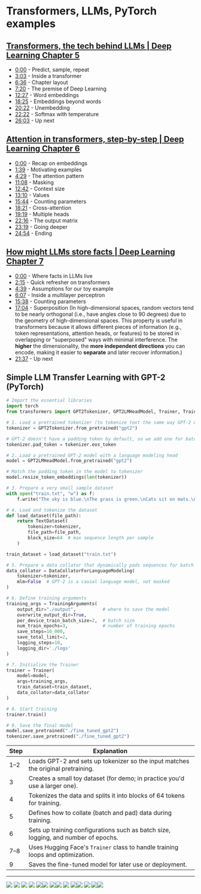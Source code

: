 # Transformers, LLMs, PyTorch examples

## [Transformers, the tech behind LLMs | Deep Learning Chapter 5](https://www.youtube.com/watch?v=wjZofJX0v4M&t=442s&ab_channel=3Blue1Brown)
- [0:00](https://www.youtube.com/watch?v=wjZofJX0v4M) - Predict, sample, repeat
- [3:03](https://www.youtube.com/watch?v=wjZofJX0v4M&t=183s) - Inside a transformer
- [6:36](https://www.youtube.com/watch?v=wjZofJX0v4M&t=396s) - Chapter layout
- [7:20](https://www.youtube.com/watch?v=wjZofJX0v4M&t=440s) - The premise of Deep Learning
- [12:27](https://www.youtube.com/watch?v=wjZofJX0v4M&t=747s) - Word embeddings 
- [18:25](https://www.youtube.com/watch?v=wjZofJX0v4M&t=1105s) - Embeddings beyond words 
- [20:22](https://www.youtube.com/watch?v=wjZofJX0v4M&t=1222s) - Unembedding 
- [22:22](https://www.youtube.com/watch?v=wjZofJX0v4M&t=1342s) - Softmax with temperature 
- [26:03](https://www.youtube.com/watch?v=wjZofJX0v4M&t=1563s) - Up next
## [Attention in transformers, step-by-step | Deep Learning Chapter 6](https://www.youtube.com/watch?v=eMlx5fFNoYc&ab_channel=3Blue1Brown)
- [0:00](https://www.youtube.com/watch?v=eMlx5fFNoYc) - Recap on embeddings
- [1:39](https://www.youtube.com/watch?v=eMlx5fFNoYc&t=99s) - Motivating examples 
- [4:29](https://www.youtube.com/watch?v=eMlx5fFNoYc&t=269s) - The attention pattern 
- [11:08](https://www.youtube.com/watch?v=eMlx5fFNoYc&t=668s) - Masking
- [12:42](https://www.youtube.com/watch?v=eMlx5fFNoYc&t=762s) - Context size 
- [13:10](https://www.youtube.com/watch?v=eMlx5fFNoYc&t=790s) - Values 
- [15:44](https://www.youtube.com/watch?v=eMlx5fFNoYc&t=944s) - Counting parameters 
- [18:21](https://www.youtube.com/watch?v=eMlx5fFNoYc&t=1101s) - Cross-attention 
- [19:19](https://www.youtube.com/watch?v=eMlx5fFNoYc&t=1159s) - Multiple heads
- [22:16](https://www.youtube.com/watch?v=eMlx5fFNoYc&t=1336s) - The output matrix
- [23:19](https://www.youtube.com/watch?v=eMlx5fFNoYc&t=1399s) - Going deeper
- [24:54](https://www.youtube.com/watch?v=eMlx5fFNoYc&t=1494s) - Ending
## [How might LLMs store facts | Deep Learning Chapter 7](https://www.youtube.com/watch?v=9-Jl0dxWQs8&ab_channel=3Blue1Brown)
- [0:00](https://www.youtube.com/watch?v=9-Jl0dxWQs8) - Where facts in LLMs live
- [2:15](https://www.youtube.com/watch?v=9-Jl0dxWQs8&t=135s) - Quick refresher on transformers
- [4:39](https://www.youtube.com/watch?v=9-Jl0dxWQs8&t=279s) - Assumptions for our toy example
- [6:07](https://www.youtube.com/watch?v=9-Jl0dxWQs8&t=367s) - Inside a multilayer perceptron
- [15:38](https://www.youtube.com/watch?v=9-Jl0dxWQs8&t=938s) - Counting parameters
- [17:04](https://www.youtube.com/watch?v=9-Jl0dxWQs8&t=1024s) - Superposition (In high-dimensional spaces, random vectors tend to be nearly orthogonal (i.e., have angles close to 90 degrees) due to the geometry of high-dimensional spaces. This property is useful in transformers because it allows different pieces of information (e.g., token representations, attention heads, or features) to be stored in overlapping or "superposed" ways with minimal interference. The **higher** the dimensionality, the **more independent directions** you can encode, making it easier to **separate** and later recover information.)
- [21:37](https://www.youtube.com/watch?v=9-Jl0dxWQs8&t=1297s) - Up next

## Simple LLM Transfer Learning with GPT-2 (PyTorch)

```python
# Import the essential libraries
import torch
from transformers import GPT2Tokenizer, GPT2LMHeadModel, Trainer, TrainingArguments, TextDataset, DataCollatorForLanguageModeling

# 1. Load a pretrained tokenizer (to tokenize text the same way GPT-2 was trained)
tokenizer = GPT2Tokenizer.from_pretrained("gpt2")

# GPT-2 doesn't have a padding token by default, so we add one for batching
tokenizer.pad_token = tokenizer.eos_token

# 2. Load a pretrained GPT-2 model with a language modeling head
model = GPT2LMHeadModel.from_pretrained("gpt2")

# Match the padding token in the model to tokenizer
model.resize_token_embeddings(len(tokenizer))

# 3. Prepare a very small sample dataset
with open("train.txt", "w") as f:
    f.write("The sky is blue.\nThe grass is green.\nCats sit on mats.\n")

# 4. Load and tokenize the dataset
def load_dataset(file_path):
    return TextDataset(
        tokenizer=tokenizer,
        file_path=file_path,
        block_size=64  # max sequence length per sample
    )

train_dataset = load_dataset("train.txt")

# 5. Prepare a data collator that dynamically pads sequences for batch training
data_collator = DataCollatorForLanguageModeling(
    tokenizer=tokenizer,
    mlm=False  # GPT-2 is a causal language model, not masked
)

# 6. Define training arguments
training_args = TrainingArguments(
    output_dir="./output",          # where to save the model
    overwrite_output_dir=True,
    per_device_train_batch_size=2,  # batch size
    num_train_epochs=3,             # number of training epochs
    save_steps=10_000,
    save_total_limit=2,
    logging_steps=10,
    logging_dir='./logs'
)

# 7. Initialize the Trainer
trainer = Trainer(
    model=model,
    args=training_args,
    train_dataset=train_dataset,
    data_collator=data_collator
)

# 8. Start training
trainer.train()

# 9. Save the final model
model.save_pretrained("./fine_tuned_gpt2")
tokenizer.save_pretrained("./fine_tuned_gpt2")

```

|Step|Explanation|
|---|---|
|1–2|Loads GPT-2 and sets up tokenizer so the input matches the original pretraining.|
|3|Creates a small toy dataset (for demo; in practice you'd use a larger one).|
|4|Tokenizes the data and splits it into blocks of 64 tokens for training.|
|5|Defines how to collate (batch and pad) data during training.|
|6|Sets up training configurations such as batch size, logging, and number of epochs.|
|7–8|Uses Hugging Face's `Trainer` class to handle training loops and optimization.|
|9|Saves the fine-tuned model for later use or deployment.|

---

![](MIT%206.S191%20-%20Introduction%20to%20Deep%20Learning/imgs/PastedImage-20.png)
![](MIT%206.S191%20-%20Introduction%20to%20Deep%20Learning/imgs/PastedImage-21.png)
![](MIT%206.S191%20-%20Introduction%20to%20Deep%20Learning/imgs/PastedImage-22.png)
![](MIT%206.S191%20-%20Introduction%20to%20Deep%20Learning/imgs/PastedImage-27.png)
![](MIT%206.S191%20-%20Introduction%20to%20Deep%20Learning/imgs/PastedImage-23.png)![](MIT%206.S191%20-%20Introduction%20to%20Deep%20Learning/imgs/PastedImage-24.png)
![](MIT%206.S191%20-%20Introduction%20to%20Deep%20Learning/imgs/PastedImage-25.png)![](MIT%206.S191%20-%20Introduction%20to%20Deep%20Learning/imgs/PastedImage-26.png)
![](MIT%206.S191%20-%20Introduction%20to%20Deep%20Learning/imgs/PastedImage-28.png)
![](MIT%206.S191%20-%20Introduction%20to%20Deep%20Learning/imgs/PastedImage-29.png)![](MIT%206.S191%20-%20Introduction%20to%20Deep%20Learning/imgs/PastedImage-30.png)
![](MIT%206.S191%20-%20Introduction%20to%20Deep%20Learning/imgs/PastedImage-31.png)
![](MIT%206.S191%20-%20Introduction%20to%20Deep%20Learning/imgs/PastedImage-32.png)![](MIT%206.S191%20-%20Introduction%20to%20Deep%20Learning/imgs/PastedImage-33.png)
